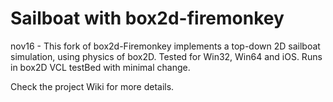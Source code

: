Sailboat with box2d-firemonkey  
================================

nov16 - This fork of box2d-Firemonkey implements a 
top-down 2D sailboat simulation, using physics of box2D.
Tested for Win32, Win64 and iOS.
Runs in box2D VCL testBed with minimal change. 

Check the project Wiki for more details.